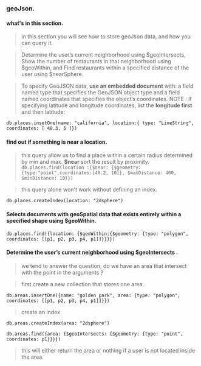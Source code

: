 ### geoJson.

#### what's in this section.

> in this section you will see how to store geoJson data, and how you can query it.

> Determine the user’s current neighborhood using $geoIntersects,
> Show the number of restaurants in that neighborhood using $geoWithin, and
> Find restaurants within a specified distance of the user using \$nearSphere.

> To specify GeoJSON data, **use an embedded document** with:
> a field named type that specifies the GeoJSON object type and
> a field named coordinates that specifies the object’s coordinates.
> NOTE : If specifying latitude and longitude coordinates, list the **longitude first** and then latitude:

`db.places.insetOne(name: "california", location:{ type: "LineString", coordinates: [ 40.3, 5 ]})`

#### find out if something is near a location.

> this query allow us to find a place within a certain radius determined by min and max.
> **\$near** sort the result by proximity.
> `db.places.find(location :{$near: {$geometry:{type:"point",coordinates:[40.2, 10]}, $maxDistance: 400, $minDistance: 10}})`

> this query alone won't work without defining an index.

`db.places.createIndex(location: "2dsphere")`

#### Selects documents with geoSpatial data that exists entirely within a specified shape using \$geoWithin.

`db.places.find({location: {$geoWithin:{$geometry: {type: "polygon", coordinates: [[p1, p2, p3, p4, p1]]}}}})`

#### Determine the user’s current neighborhood using \$geoIntersects .

> we tend to answer the question, do we have an area that intersect with the point in the arguments ?

> first create a new collection that stores one area.

`db.areas.insertOne({name: "golden park", area: {type: "polygon", coordinates: [[p1, p2, p3, p4, p1]]}})`

> create an index

`db.areas.createIndex(area: "2dsphere")`

`db.areas.find({area: {$geoIntersects: {$geometry: {type: "point", coordinates: p1}}}})`

> this will either return the area or nothing if a user is not located inside the area.
